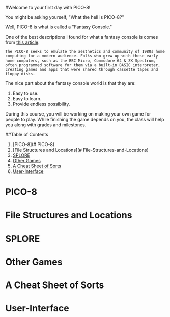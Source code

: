 #Welcome to your first day with PICO-8! 

You might be asking yourself, "What the hell is PICO-8?" 

Well, PICO-8 is what is called a "Fantasy Console." 

One of the best descriptions I found for what a fantasy console is comes from [this article](https://medium.com/@G05P3L/fantasy-console-wars-a-guide-to-the-biggest-players-in-retrogamings-newest-trend-56bbe948474d).

```The PICO-8 seeks to emulate the aesthetics and community of 1980s home computing for a modern audience. Folks who grew up with these early home computers, such as the BBC Micro, Commodore 64 & ZX Spectrum, often programmed software for them via a built-in BASIC interpreter, creating games and apps that were shared through cassette tapes and floppy disks.```

The nice part about the fantasy console world is that they are: 
1. Easy to use.
1. Easy to learn.
1. Provide endless possibility.

During this course, you will be working on making your own game for people to play. While finishing the game depends on you, the class will help you along with grades and milestones.

##Table of Contents
1. [PICO-8](# PICO-8)
1. [File Structures and Locations](# File-Structures-and-Locations)
1. [SPLORE](#SPLORE)
1. [Other Games](#Other-Games)
1. [A Cheat Sheet of Sorts](#A-Cheat-Sheet-of-Sorts)
1. [User-Interface](#User-Interface)

# PICO-8

# File Structures and Locations

# SPLORE

# Other Games

# A Cheat Sheet of Sorts

# User-Interface
